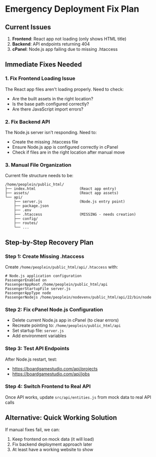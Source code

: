 # Emergency Deployment Fix Plan

## Current Issues
1. **Frontend**: React app not loading (only shows HTML title)
2. **Backend**: API endpoints returning 404 
3. **cPanel**: Node.js app failing due to missing .htaccess

## Immediate Fixes Needed

### 1. Fix Frontend Loading Issue
The React app files aren't loading properly. Need to check:
- Are the built assets in the right location?
- Is the base path configured correctly?
- Are there JavaScript import errors?

### 2. Fix Backend API 
The Node.js server isn't responding. Need to:
- Create the missing .htaccess file
- Ensure Node.js app is configured correctly in cPanel
- Check if files are in the right location after manual move

### 3. Manual File Organization
Current file structure needs to be:
```
/home/peoplein/public_html/
├── index.html                    (React app entry)
├── assets/                       (React app assets)
└── api/
    ├── server.js                 (Node.js entry point)
    ├── package.json
    ├── .env
    ├── .htaccess                 (MISSING - needs creation)
    ├── config/
    ├── routes/
    └── ...
```

## Step-by-Step Recovery Plan

### Step 1: Create Missing .htaccess
Create `/home/peoplein/public_html/api/.htaccess` with:
```
# Node.js application configuration
PassengerEnabled on
PassengerAppRoot /home/peoplein/public_html/api
PassengerStartupFile server.js
PassengerAppType node
PassengerNodejs /home/peoplein/nodevenv/public_html/api/22/bin/node
```

### Step 2: Fix cPanel Node.js Configuration
- Delete current Node.js app in cPanel (to clear errors)
- Recreate pointing to: `/home/peoplein/public_html/api`
- Set startup file: `server.js`
- Add environment variables

### Step 3: Test API Endpoints
After Node.js restart, test:
- https://boardgamestudio.com/api/projects
- https://boardgamestudio.com/api/jobs

### Step 4: Switch Frontend to Real API
Once API works, update `src/api/entities.js` from mock data to real API calls

## Alternative: Quick Working Solution
If manual fixes fail, we can:
1. Keep frontend on mock data (it will load)
2. Fix backend deployment approach later
3. At least have a working website to show

